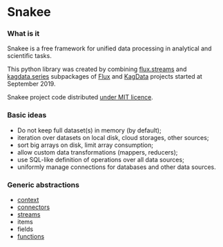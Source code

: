 # Snakee

### What is it 

Snakee is a free framework for unified data processing in analytical and scientific tasks.

This python library was created by combining 
[flux.streams](https://github.com/az365/flux/tree/master/streams) 
and [kagdata.series](https://github.com/az365/kagdata/tree/master/series) 
subpackages of [Flux](https://github.com/az365/flux) 
and [KagData](https://github.com/az365/kagdata) projects 
started at September 2019.

Snakee project code distributed [under MIT licence](https://github.com/az365/snakee/blob/main/LICENSE).

### Basic ideas

* Do not keep full dataset(s) in memory (by default);
* iteration over datasets on local disk, cloud storages, other sources;
* sort big arrays on disk, limit array consumption;
* allow custom data transformations (mappers, reducers);
* use SQL-like definition of operations over all data sources;
* uniformly manage connections for databases and other data sources.
 
### Generic abstractions 
 
* [context](base/context.md)
* [connectors](connectors/readme.md)
* [streams](streams/readme.md)
* items 
* fields 
* [functions](functions/readme.md)
